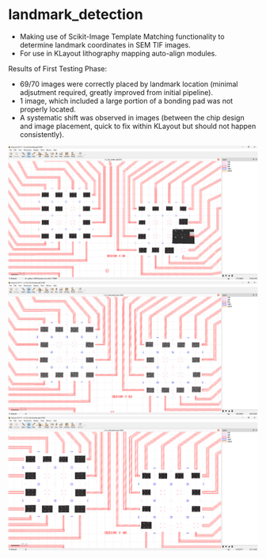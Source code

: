 # landmark_detection
- Making use of Scikit-Image Template Matching functionality to determine landmark coordinates in SEM TIF images.
- For use in KLayout lithography mapping auto-align modules.
  
Results of First Testing Phase:

- 69/70 images were correctly placed by landmark location (minimal adjsutment required, greatly improved from initial pipeline).
- 1 image, which included a large portion of a bonding pad was not properly located.
- A systematic shift was observed in images (between the chip design and image placement, quick to fix within KLayout but should not happen consistently).

<img src= './static/5_3result.png'>

<img src= './static/7_2result.png'>

<img src= './static/7_5result.png'>
